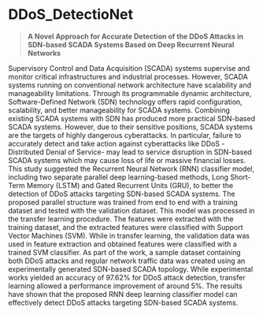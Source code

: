 # DDoS_DetectioNet

> **A Novel Approach for Accurate Detection of the DDoS Attacks in SDN-based SCADA Systems Based on Deep Recurrent Neural Networks**

Supervisory Control and Data Acquisition (SCADA) systems supervise and monitor critical infrastructures and industrial processes. However, SCADA systems running on conventional network architecture have scalability and manageability limitations. Through its programmable dynamic architecture, Software-Defined Network (SDN) technology offers rapid configuration, scalability, and better manageability for SCADA systems. Combining existing SCADA systems with SDN has produced more practical SDN-based SCADA systems. However, due to their sensitive positions, SCADA systems are the targets of highly dangerous cyberattacks. In particular, failure to accurately detect and take action against cyberattacks like DDoS -Distributed Denial of Service- may lead to service disruption in SDN-based SCADA systems which may cause loss of life or massive financial losses. This study suggested the Recurrent Neural Network (RNN) classifier model, including two separate parallel deep learning-based methods, Long Short-Term Memory (LSTM) and Gated Recurrent Units (GRU), to better the detection of DDoS attacks targeting SDN-based SCADA systems. The proposed parallel structure was trained from end to end with a training dataset and tested with the validation dataset. This model was processed in the transfer learning procedure. The features were extracted with the training dataset, and the extracted features were classified with Support Vector Machines (SVM). While in transfer learning, the validation data was used in feature extraction and obtained features were classified with a trained SVM classifier. As part of the work, a sample dataset containing both DDoS attacks and regular network traffic data was created using an experimentally generated SDN-based SCADA topology. While experimental works yielded an accuracy of 97.62% for DDoS attack detection, transfer learning allowed a performance improvement of around 5%. The results have shown that the proposed RNN deep learning classifier model can effectively detect DDoS attacks targeting SDN-based SCADA systems. 
